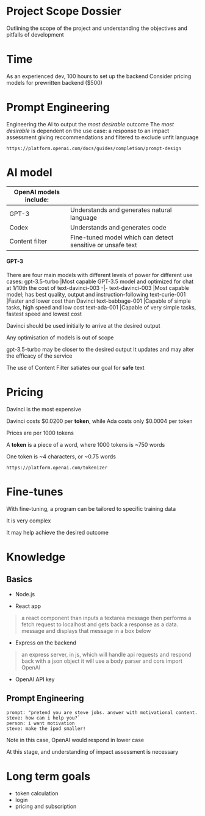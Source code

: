 # Project Scope Dossier

Outlining the scope of the project and understanding the objectives and pitfalls of development

# Time

As an experienced dev, 100 hours to set up the backend
Consider pricing models for prewritten backend ($500)

# Prompt Engineering

Engineering the AI to output the *most desirable* outcome
The *most desirable* is dependent on the use case: a response to an impact assessment giving reccommendations and filtered to exclude unfit language

`https://platform.openai.com/docs/guides/completion/prompt-design`

# AI model

| OpenAI models include: ||
|-|-|
|GPT-3|Understands and generates natural language |
|Codex|Understands and generates code|
|Content filter|Fine-tuned model which can detect sensitive or unsafe text|

#### GPT-3

There are four main models with different levels of power for different use cases:
 gpt-3.5-turbo      |Most capable GPT-3.5 model and optimized for chat at 1/10th the cost of text-davinci-003
 -|-
 text-davinci-003   |Most capable model; has best quality, output and instruction-following
 text-curie-001     |Faster and lower cost than Davinci
 text-babbage-001   |Capable of simple tasks, high speed and low cost
 text-ada-001       |Capable of very simple tasks, fastest speed and lowest cost

 Davinci should be used initially to arrive at the desired output
 
 Any optimisation of models is out of scope
 
 gpt-3.5-turbo may be closer to the desired output
 It updates and may alter the efficacy of the service

 The use of Content Filter satiates our goal for **safe** text

 # Pricing

 Davinci is the most expensive

 Davinci costs $0.0200 per **token**, while Ada costs only $0.0004 per token

 Prices are per 1000 tokens


 A **token** is a piece of a word, where 1000 tokens is ~750 words 

 One token is ~4 characters, or ~0.75 words


 `https://platform.openai.com/tokenizer`

# Fine-tunes

With fine-tuning, a program can be tailored to specific training data

It is very complex

It may help achieve the desired outcome

# Knowledge

## Basics

- Node.js

- React app

>a react component than inputs a textarea message then performs a fetch request to localhost and gets back a response as a data. message and displays that message in a box below

- Express on the backend

>an express server, in js, which will handle api requests and respond back with a json object it will use a body parser and cors
import OpenAI

- OpenAI API key

## Prompt Engineering

```
prompt: "pretend you are steve jobs. answer with motivational content.
steve: how can i help you?`
person: i want motivation
steve: make the ipod smaller!
```
Note in this case, OpenAI would respond in lower case

At this stage, and understanding of impact assessment is necessary

# Long term goals

- token calculation
- login
- pricing and subscription

